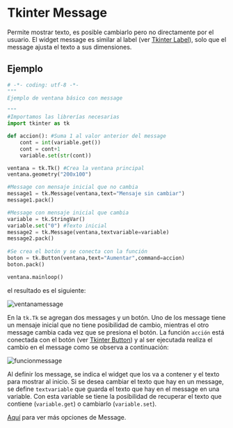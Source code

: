 # Tkinter Message
Permite mostrar texto, es posible cambiarlo pero no directamente por el usuario. El widget message es similar al label (ver [Tkinter Label](https://github.com/juan-suarezp/PythonTkinterTutorial/blob/master/widgets/label/label.md)), solo que el message ajusta el texto a sus dimensiones.

## Ejemplo

```python
# -*- coding: utf-8 -*-
"""
Ejemplo de ventana básico con message

"""
#Importamos las librerías necesarias
import tkinter as tk

def accion(): #Suma 1 al valor anterior del message
    cont = int(variable.get())
    cont = cont+1
    variable.set(str(cont))

ventana = tk.Tk() #Crea la ventana principal
ventana.geometry("200x100")

#Message con mensaje inicial que no cambia
message1 = tk.Message(ventana,text="Mensaje sin cambiar")
message1.pack()

#Message con mensaje inicial que cambia
variable = tk.StringVar()
variable.set("0") #Texto inicial
message2 = tk.Message(ventana,textvariable=variable)
message2.pack()
    
#Se crea el botón y se conecta con la función
boton = tk.Button(ventana,text="Aumentar",command=accion)
boton.pack()

ventana.mainloop()
```
el resultado es el siguiente:

![ventanamessage](https://user-images.githubusercontent.com/58320351/128614435-313a5166-a130-4076-bcfe-6e461e685efd.png)

En la `tk.Tk` se agregan dos messages y un botón. Uno de los message tiene un mensaje inicial que no tiene posibilidad de cambio, mientras el otro message cambia cada vez que se presiona el botón. La función `acción` está conectada con el botón (ver [Tkinter Button](https://github.com/juan-suarezp/PythonTkinterTutorial/blob/master/widgets/button/button.md)) y al ser ejecutada realiza el cambio en el message como se observa a continuación:

![funcionmessage](https://user-images.githubusercontent.com/58320351/128614438-488db0be-f35d-4aa4-9b7c-66513f4c4067.png)

Al definir los message, se indica el widget que los va a contener y el texto para mostrar al inicio. Si se desea cambiar el texto que hay en un message, se define `textvariable` que guarda el texto que hay en el message en una variable. Con esta variable se tiene la posibilidad de recuperar el texto que contiene (`variable.get`) o cambiarlo (`variable.set`).

[Aquí](https://www.tutorialspoint.com/python3/tk_message.htm) para ver más opciones de Message.
